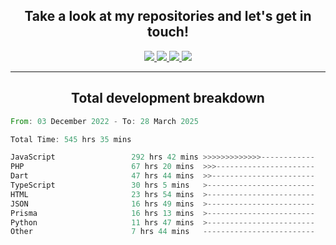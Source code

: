 <h2 align="center">
  Take a look at my repositories and let's get in touch!
</h2>
<p align="center">
  <a href="https://www.instagram.com/rayhanarkan?igsh=MXM3dHhmMTZ3ZWVsaA==">
    <img src="https://img.icons8.com/material-outlined/30/689d6a/instagram.png"/>
  </a>
  <a href="https://www.linkedin.com/in/rayhanarkan/">
    <img src="https://img.icons8.com/material-outlined/30/689d6a/linkedin.png"/>
  </a>
  <a href="">
    <img src="https://img.icons8.com/material-outlined/30/689d6a/geography.png"/>
  </a>
  <a href="mailto:rayhanarkan30@gmail.com">
    <img src="https://img.icons8.com/material-outlined/30/689d6a/email.png"/>
  </a>
</p>

---

<h2 align="center">Total development breakdown</h2>

<p align="center">
<!--START_SECTION:waka-->

```rust
From: 03 December 2022 - To: 28 March 2025

Total Time: 545 hrs 35 mins

JavaScript                 292 hrs 42 mins >>>>>>>>>>>>>------------   53.65 %
PHP                        67 hrs 20 mins  >>>----------------------   12.34 %
Dart                       47 hrs 44 mins  >>-----------------------   08.75 %
TypeScript                 30 hrs 5 mins   >------------------------   05.52 %
HTML                       23 hrs 54 mins  >------------------------   04.38 %
JSON                       16 hrs 49 mins  >------------------------   03.08 %
Prisma                     16 hrs 13 mins  >------------------------   02.97 %
Python                     11 hrs 47 mins  >------------------------   02.16 %
Other                      7 hrs 44 mins   -------------------------   01.42 %
```

<!--END_SECTION:waka-->
</p>
